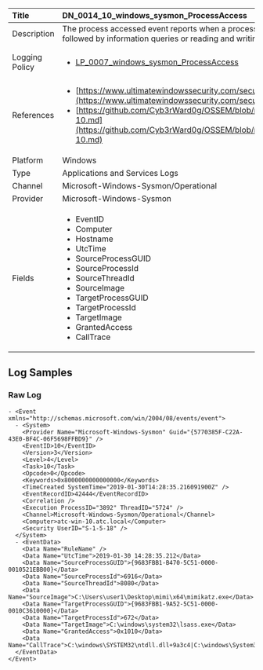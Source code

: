 | Title          | DN_0014_10_windows_sysmon_ProcessAccess                                                                                                      |
|:---------------|:-----------------------------------------------------------------------------------------------------------------|
| Description    | The process accessed event reports when a process opens another process, an  operation that’s often followed by information queries or reading and writing  the address space of the target process
                                                                                                |
| Logging Policy | <ul><li>[LP_0007_windows_sysmon_ProcessAccess](../Logging_Policies/LP_0007_windows_sysmon_ProcessAccess.md)</li></ul> |
| References     | <ul><li>[https://www.ultimatewindowssecurity.com/securitylog/encyclopedia/event.aspx?eventid=90010](https://www.ultimatewindowssecurity.com/securitylog/encyclopedia/event.aspx?eventid=90010)</li><li>[https://github.com/Cyb3rWard0g/OSSEM/blob/master/data_dictionaries/windows/sysmon/event-10.md](https://github.com/Cyb3rWard0g/OSSEM/blob/master/data_dictionaries/windows/sysmon/event-10.md)</li></ul>                                  |
| Platform       | Windows   |
| Type           | Applications and Services Logs 		|
| Channel        | Microsoft-Windows-Sysmon/Operational    |
| Provider       | Microsoft-Windows-Sysmon   |
| Fields         | <ul><li>EventID</li><li>Computer</li><li>Hostname</li><li>UtcTime</li><li>SourceProcessGUID</li><li>SourceProcessId</li><li>SourceThreadId</li><li>SourceImage</li><li>TargetProcessGUID</li><li>TargetProcessId</li><li>TargetImage</li><li>GrantedAccess</li><li>CallTrace</li></ul>                                               |


## Log Samples

### Raw Log

```
- <Event xmlns="http://schemas.microsoft.com/win/2004/08/events/event">
  - <System>
    <Provider Name="Microsoft-Windows-Sysmon" Guid="{5770385F-C22A-43E0-BF4C-06F5698FFBD9}" /> 
    <EventID>10</EventID> 
    <Version>3</Version> 
    <Level>4</Level> 
    <Task>10</Task> 
    <Opcode>0</Opcode> 
    <Keywords>0x8000000000000000</Keywords> 
    <TimeCreated SystemTime="2019-01-30T14:28:35.216091900Z" /> 
    <EventRecordID>42444</EventRecordID> 
    <Correlation /> 
    <Execution ProcessID="3892" ThreadID="5724" /> 
    <Channel>Microsoft-Windows-Sysmon/Operational</Channel> 
    <Computer>atc-win-10.atc.local</Computer> 
    <Security UserID="S-1-5-18" /> 
  </System>
  - <EventData>
    <Data Name="RuleName" /> 
    <Data Name="UtcTime">2019-01-30 14:28:35.212</Data> 
    <Data Name="SourceProcessGUID">{9683FBB1-B470-5C51-0000-0010521EBB00}</Data> 
    <Data Name="SourceProcessId">6916</Data> 
    <Data Name="SourceThreadId">8080</Data> 
    <Data Name="SourceImage">C:\Users\user1\Desktop\mimi\x64\mimikatz.exe</Data> 
    <Data Name="TargetProcessGUID">{9683FBB1-9A52-5C51-0000-0010C3610000}</Data> 
    <Data Name="TargetProcessId">672</Data> 
    <Data Name="TargetImage">C:\windows\system32\lsass.exe</Data> 
    <Data Name="GrantedAccess">0x1010</Data> 
    <Data Name="CallTrace">C:\windows\SYSTEM32\ntdll.dll+9a3c4|C:\windows\System32\KERNELBASE.dll+2fd5d|C:\Users\user1\Desktop\mimi\x64\mimikatz.exe+7a906|C:\Users\user1\Desktop\mimi\x64\mimikatz.exe+7ac75|C:\Users\user1\Desktop\mimi\x64\mimikatz.exe+7a82d|C:\Users\user1\Desktop\mimi\x64\mimikatz.exe+4d28c|C:\Users\user1\Desktop\mimi\x64\mimikatz.exe+4d0c4|C:\Users\user1\Desktop\mimi\x64\mimikatz.exe+4cea1|C:\Users\user1\Desktop\mimi\x64\mimikatz.exe+80675|C:\windows\System32\KERNEL32.DLL+13034|C:\windows\SYSTEM32\ntdll.dll+71471</Data> 
  </EventData>
</Event>

```




